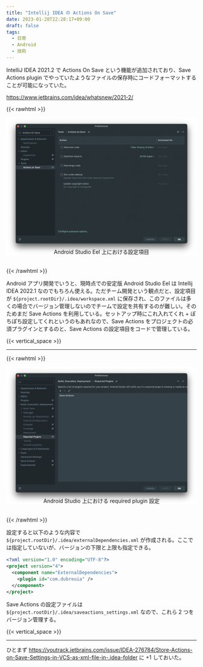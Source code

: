```yaml
---
title: "Intellij IDEA の Actions On Save"
date: 2023-01-28T22:28:17+09:00
draft: false
tags:
  - 日常
  - Android
  - 技術
---
```


IntelliJ IDEA 2021.2 で Actions On Save という機能が追加されており、Save Actions plugin でやっていたようなファイルの保存時にコードフォーマットすることが可能になっていた。

https://www.jetbrains.com/idea/whatsnew/2021-2/

{{< rawhtml >}}
<div>
  <img src="./actions_on_save.png" />
  <div class="embed-caption" style="text-align: center; font-size: 14px; margin-top: -24px; margin-bottom: 32px;">
    Android Studio Eel 上における設定項目
  </div>
</div>
{{< /rawhtml >}}

Android アプリ開発でいうと、現時点での安定版 Android Studio Eel は Intellij IDEA 2022.1 なのでもちろん使える。ただチーム開発という観点だと、設定項目が `${project.rootDir}/.idea/workspace.xml` に保存され、このファイルは多くの場合でバージョン管理しないのでチームで設定を共有するのが難しい。そのためまだ Save Actions を利用している。セットアップ時にこれ入れてくれ + ぽちぽち設定してくれというのもあれなので、Save Actions をプロジェクトの必須プラグインとするのと、Save Actions の設定項目をコードで管理している。

{{< vertical_space >}}

- - - 

{{< rawhtml >}}
<div>
  <img src="./required_plugin.png" />
  <div class="embed-caption" style="text-align: center; font-size: 14px; margin-top: -24px; margin-bottom: 32px;">
    Android Studio 上における required plugin 設定
  </div>
</div>
{{< /rawhtml >}}

設定すると以下のような内容で `${project.rootDir}/.idea/externalDependencies.xml` が作成される。ここでは指定していないが、バージョンの下限と上限も指定できる。

```xml
<?xml version="1.0" encoding="UTF-8"?>
<project version="4">
  <component name="ExternalDependencies">
    <plugin id="com.dubreuia" />
  </component>
</project>
```

Save Actions の設定ファイルは `${project.rootDir}/.idea/saveactions_settings.xml` なので、これら 2 つをバージョン管理する。

{{< vertical_space >}}

- - - 

ひとまず https://youtrack.jetbrains.com/issue/IDEA-276784/Store-Actions-on-Save-Settings-in-VCS-as-xml-file-in-.idea-folder に +1 しておいた。
